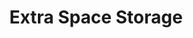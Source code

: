 ---
title: "Extra Space Storage"
url: /boiling-springs/extra-space-storage-farm-lake-road/
shop: Mieten
---